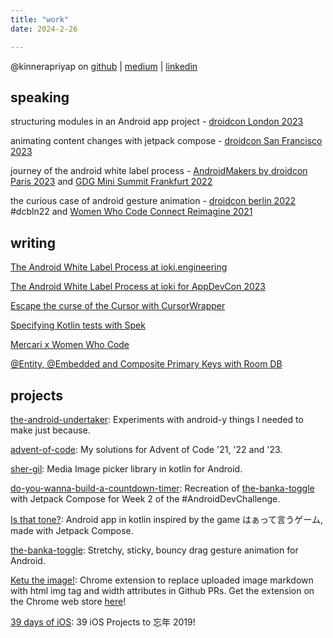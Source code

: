 ```yaml
---
title: "work"
date: 2024-2-26

---
```


@kinnerapriyap on [github](https://github.com/kinnerapriyap) | [medium](https://medium.com/@kinnerapriyap) | [linkedin](https://www.linkedin.com/in/kinnerapriyap/)

## speaking

structuring modules in an Android app project - [droidcon London 2023]([https://london.droidcon.com/](https://www.droidcon.com/2023/11/15/structuring-modules-in-an-android-app-project/))

animating content changes with jetpack compose - [droidcon San Francisco 2023](https://www.droidcon.com/2023/07/20/animating-content-changes-with-jetpack-compose/)

journey of the android white label process - [AndroidMakers by droidcon Paris 2023](https://www.droidcon.com/2023/06/21/journey-of-the-android-white-label-process/) and [GDG Mini Summit Frankfurt 2022](https://gdg.community.dev/events/details/google-gdg-rhein-main-presents-gdg-mini-summit-community-get2gether/)

the curious case of android gesture animation - [droidcon berlin 2022](https://www.droidcon.com/2022/08/01/the-curious-case-of-android-gesture-animation-2/) #dcbln22 and [Women Who Code Connect Reimagine 2021](https://www.youtube.com/watch?v=lCFH9QmU6Ds)

## writing

[The Android White Label Process at ioki.engineering](https://ioki.engineering/posts/2023-09-24-the-android-white-label-process)

[The Android White Label Process at ioki for AppDevCon 2023](https://appdevcon.nl/the-android-white-label-process-at-ioki/)

[Escape the curse of the Cursor with CursorWrapper](https://engineering.mercari.com/en/blog/entry/20201212-cursor-with-cursorwrapper/)

[Specifying Kotlin tests with Spek](https://engineering.mercari.com/en/blog/entry/2019-12-12-100000/)

[Mercari x Women Who Code](https://medium.com/mercari-engineering/mercari-x-women-who-code-480d09ea284b)

[@Entity, @Embedded and Composite Primary Keys with Room DB](https://medium.com/@kinnerapriyap/entity-embedded-and-composite-primary-keys-with-room-db-8cb6ca6256e8)

## projects

[the-android-undertaker](https://github.com/kinnerapriyap/the-android-undertaker): Experiments with android-y things I needed to make just because.

[advent-of-code](https://github.com/kinnerapriyap/advent-of-code): My solutions for Advent of Code '21, '22 and '23.

[sher-gil](https://github.com/kinnerapriyap/sher-gil): Media Image picker library in kotlin for Android.

[do-you-wanna-build-a-countdown-timer](https://github.com/kinnerapriyap/do-you-wanna-build-a-countdown-timer): Recreation of [the-banka-toggle](https://github.com/kinnerapriyap/the-banka-toggle) with Jetpack Compose for Week 2 of the #AndroidDevChallenge.

[Is that tone?](https://github.com/kinnerapriyap/is-that-tone-android): Android app in kotlin inspired by the game はぁって言うゲーム, made with Jetpack Compose.

[the-banka-toggle](https://github.com/kinnerapriyap/the-banka-toggle): Stretchy, sticky, bouncy drag gesture animation for Android.

[Ketu the image!](https://github.com/kinnerapriyap/ketu-the-img): Chrome extension to replace uploaded image markdown with html img tag and width attributes in Github PRs. Get the extension on the Chrome web store [here](https://chrome.google.com/webstore/detail/ketu-the-image/cfaiodgiaecemdaehdgnnopjeidfogid)!

[39 days of iOS](https://github.com/kinnerapriyap/39-days-of-ios): 39 iOS Projects to 忘​年 2019!
